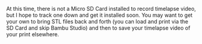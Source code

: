 At this time, there is not a Micro SD Card installed to record timelapse video, but I hope to track one down and get it installed soon. You may want to get your own to bring STL files back and forth (you can load and print via the SD Card and skip Bambu Studio) and then to save your timelapse video of your print elsewhere.